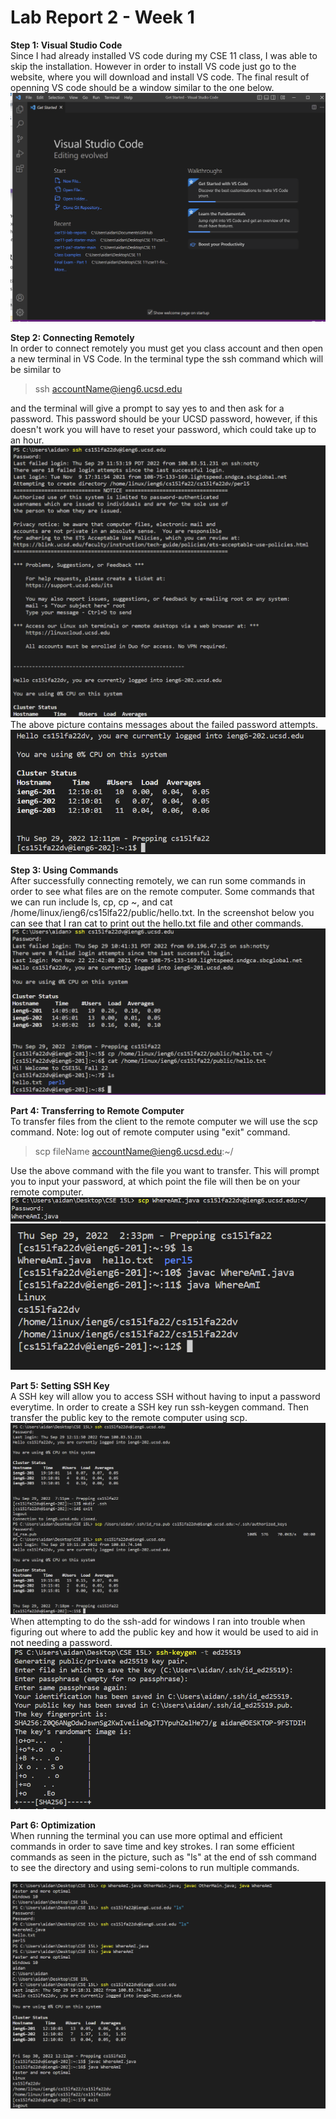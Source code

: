 # Lab Report 2 - Week 1
**Step 1: Visual Studio Code**  
Since I had already installed VS code during my CSE 11 class, I was able to skip the installation. However in order to install VS code just go to the website, where you will download and install VS code. The final result of openning VS code should be a window similar to the one below.  
![Image](vsCodeAidan.PNG)  

**Step 2: Connecting Remotely**  
In order to connect remotely you must get you class account and then open a new terminal in VS Code. In the terminal type the ssh command which will be similar to  
> ssh accountName@ieng6.ucsd.edu   

and the terminal will give a prompt to say yes to and then ask for a password. This password should be your UCSD password, however, if this doesn't work you will have to reset your password, which could take up to an hour.  
![Image](cs15l-lab1-part4.PNG)  
The above picture contains messages about the failed password attempts.
![Image](part4-2.PNG)  

**Step 3: Using Commands**  
After successfully connecting remotely, we can run some commands in order to see what files are on the remote computer. Some commands that we can run include ls, cp, cp ~, and cat /home/linux/ieng6/cs15lfa22/public/hello.txt. In the screenshot below you can see that I ran cat to print out the hello.txt file and other commands.  
![Image](part5-hello.PNG)  

**Part 4: Transferring to Remote Computer**  
To transfer files from the client to the remote computer we will use the scp command. Note: log out of remote computer using "exit" command.  
> scp fileName accountName@ieng6.ucsd.edu:~/  

Use the above command with the file you want to transfer. This will prompt you to input your password, at which point the file will then be on your remote computer. 
![Image](part6-1.PNG)  
![Image](part6.PNG)  

**Part 5: Setting SSH Key**  
A SSH key will allow you to access SSH without having to input a password everytime. In order to create a SSH key run ssh-keygen command. Then transfer the public key to the remote computer using scp.   
![Image](part7login.PNG)  
When attempting to do the ssh-add for windows I ran into trouble when figuring out where to add the public key and how it would be used to aid in not needing a password.  
![Image](part7-3.PNG)  

**Part 6: Optimization**  
When running the terminal you can use more optimal and efficient commands in order to save time and key strokes. I ran some efficient commands as seen in the picture, such as "ls" at the end of ssh command to see the directory and using semi-colons to run multiple commands.  

![Image](part8.PNG)  
